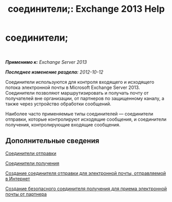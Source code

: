 ﻿---
title: 'соединители;: Exchange 2013 Help'
TOCTitle: Соединители
ms:assetid: 73559b0c-fc0e-41fd-84df-d07442137a0c
ms:mtpsurl: https://technet.microsoft.com/ru-ru/library/JJ657461(v=EXCHG.150)
ms:contentKeyID: 50488406
ms.date: 04/30/2018
mtps_version: v=EXCHG.150
ms.translationtype: HT
---

# соединители;

 

_**Применимо к:** Exchange Server 2013_

_**Последнее изменение раздела:** 2012-10-12_

Соединители используются для контроля входящего и исходящего потока электронной почты в Microsoft Exchange Server 2013. Соединители позволяют маршрутизировать и получать почту от получателей вне организации, от партнеров по защищенному каналу, а также через устройство обработки сообщений.

Наиболее часто применяемые типы соединителей — соединители отправки, которые контролируют исходящие сообщения, и соединители получения, контролирующие входящие сообщения.

## Дополнительные сведения

[Соединители отправки](send-connectors-exchange-2013-help.md)

[Соединители получения](receive-connectors-exchange-2013-help.md)

[Создание соединителя отправки для электронной почты, отправляемой в Интернет](create-a-send-connector-for-email-sent-to-the-internet-exchange-2013-help.md)

[Создание безопасного соединителя получения для приема электронной почты от партнера](create-a-secure-receive-connector-to-receive-email-from-a-partner-exchange-2013-help.md)

